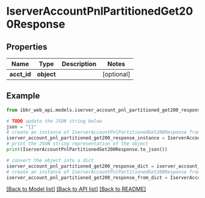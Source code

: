 # IserverAccountPnlPartitionedGet200Response


## Properties

Name | Type | Description | Notes
------------ | ------------- | ------------- | -------------
**acct_id** | **object** |  | [optional] 

## Example

```python
from ibkr_web_api.models.iserver_account_pnl_partitioned_get200_response import IserverAccountPnlPartitionedGet200Response

# TODO update the JSON string below
json = "{}"
# create an instance of IserverAccountPnlPartitionedGet200Response from a JSON string
iserver_account_pnl_partitioned_get200_response_instance = IserverAccountPnlPartitionedGet200Response.from_json(json)
# print the JSON string representation of the object
print(IserverAccountPnlPartitionedGet200Response.to_json())

# convert the object into a dict
iserver_account_pnl_partitioned_get200_response_dict = iserver_account_pnl_partitioned_get200_response_instance.to_dict()
# create an instance of IserverAccountPnlPartitionedGet200Response from a dict
iserver_account_pnl_partitioned_get200_response_from_dict = IserverAccountPnlPartitionedGet200Response.from_dict(iserver_account_pnl_partitioned_get200_response_dict)
```
[[Back to Model list]](../README.md#documentation-for-models) [[Back to API list]](../README.md#documentation-for-api-endpoints) [[Back to README]](../README.md)


